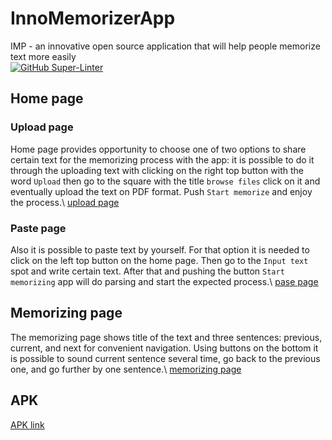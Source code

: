 # InnoMemorizerApp
IMP - an innovative open source application that will help people memorize text more easily \
[![GitHub Super-Linter](https://github.com/InnoSWP/InnoMemorizerApp/workflows/Lint%20Code%20Base/badge.svg)](https://github.com/marketplace/actions/super-linter)
## Home page
### Upload page
Home page provides opportunity to choose one of two options to share certain text for the memorizing process with the app: it is possible to do it through the uploading text with clicking on the right top button with the word `Upload` then go to the square with the title `browse files` click on it and eventually upload the text on PDF format. Push `Start memorize` and enjoy the process.\ [upload page]([https://ibb.co/s125LfX](https://ibb.co/s125LfX)) 
### Paste page 
Also it is possible to paste text by yourself. For that option it is needed to click on the left top button on the home page. Then go to the `Input text` spot and write certain text. After that and pushing the button `Start memorizing` app will do parsing and start the expected process.\ [pase page](https://ibb.co/MRM3QBs)
## Memorizing page
The memorizing page shows title of the text and three sentences: previous, current, and next for convenient navigation. Using buttons on the bottom it is possible to sound current sentence several time, go back to the previous one, and go further by one sentence.\ [memorizing page](https://ibb.co/59fDkwt)
## APK
[APK link](https://drive.google.com/file/d/1gQhFsDyF1SqEsiEaE_7nbXWC5Nq9FHFN/view?usp=sharing)
